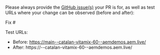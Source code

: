 Please always provide the [GitHub issue(s)](../issues) your PR is for, as well as test URLs where your change can be observed (before and after):

Fix #<gh-issue-id>

Test URLs:
- Before: https://main--catalan-vitamix-60--aemdemos.aem.live/
- After: https://<branch>--catalan-vitamix-60--aemdemos.aem.live/
